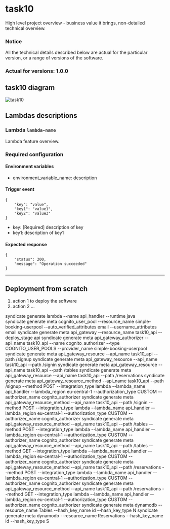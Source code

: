 # task10

High level project overview - business value it brings, non-detailed technical overview.

### Notice
All the technical details described below are actual for the particular
version, or a range of versions of the software.
### Actual for versions: 1.0.0

## task10 diagram

![task10](pics/task10_diagram.png)

## Lambdas descriptions

### Lambda `lambda-name`
Lambda feature overview.

### Required configuration
#### Environment variables
* environment_variable_name: description

#### Trigger event
```buildoutcfg
{
    "key": "value",
    "key1": "value1",
    "key2": "value3"
}
```
* key: [Required] description of key
* key1: description of key1

#### Expected response
```buildoutcfg
{
    "status": 200,
    "message": "Operation succeeded"
}
```
---

## Deployment from scratch
1. action 1 to deploy the software
2. action 2
...

syndicate generate lambda --name api_handler --runtime java  
syndicate generate meta cognito_user_pool --resource_name simple-booking-userpool --auto_verified_attributes email --username_attributes email
syndicate generate meta api_gateway --resource_name task10_api --deploy_stage api
syndicate generate meta api_gateway_authorizer --api_name task10_api --name cognito_authorizer --type COGNITO_USER_POOLS --provider_name simple-booking-userpool
syndicate generate meta api_gateway_resource --api_name task10_api --path /signup
syndicate generate meta api_gateway_resource --api_name task10_api --path /signin
syndicate generate meta api_gateway_resource --api_name task10_api --path /tables
syndicate generate meta api_gateway_resource --api_name task10_api --path /reservations
syndicate generate meta api_gateway_resource_method --api_name task10_api --path /signup --method POST --integration_type lambda --lambda_name api_handler --lambda_region eu-central-1 --authorization_type CUSTOM --authorizer_name cognito_authorizer
syndicate generate meta api_gateway_resource_method --api_name task10_api --path /signin --method POST --integration_type lambda --lambda_name api_handler --lambda_region eu-central-1 --authorization_type CUSTOM --authorizer_name cognito_authorizer
syndicate generate meta api_gateway_resource_method --api_name task10_api --path /tables --method POST --integration_type lambda --lambda_name api_handler --lambda_region eu-central-1 --authorization_type CUSTOM --authorizer_name cognito_authorizer
syndicate generate meta api_gateway_resource_method --api_name task10_api --path /tables --method GET --integration_type lambda --lambda_name api_handler --lambda_region eu-central-1 --authorization_type CUSTOM --authorizer_name cognito_authorizer
syndicate generate meta api_gateway_resource_method --api_name task10_api --path /reservations --method POST --integration_type lambda --lambda_name api_handler --lambda_region eu-central-1 --authorization_type CUSTOM --authorizer_name cognito_authorizer
syndicate generate meta api_gateway_resource_method --api_name task10_api --path /reservations --method GET --integration_type lambda --lambda_name api_handler --lambda_region eu-central-1 --authorization_type CUSTOM --authorizer_name cognito_authorizer
syndicate generate meta dynamodb --resource_name Tables --hash_key_name id --hash_key_type N
syndicate generate meta dynamodb --resource_name Reservations --hash_key_name id --hash_key_type S 


